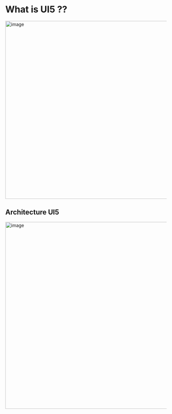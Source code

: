 # What is UI5 ??

<img width="1179" height="555" alt="image" src="https://github.com/user-attachments/assets/7f3db598-4dd8-47f7-ac53-3e3bef159ae0" />


## Architecture UI5

<img width="1206" height="583" alt="image" src="https://github.com/user-attachments/assets/77bf355c-77f2-49b6-9708-0968ab53440d" />


